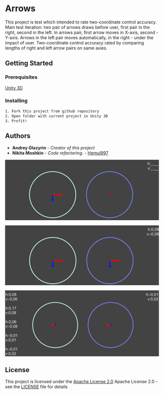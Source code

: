 # Arrows

This project is test which intended to rate two-coordinate control accuracy. Main test iteration: two pair of arrows draws before user, first pair in the right, second in the left.
In arrows pair, first arrow moves in X-axis, second - Y-axis. Arrows in the left pair moves automatically, in the right - under the impact of user. 
Two-coordinate control accuracy rated by comparing lengths of right and left arrow pairs on same axies.

## Getting Started

### Prerequisites

[Unity 3D](https://unity3d.com/ru/get-unity/download)
	
### Installing
	
	1. Fork this project from github repository
	2. Open folder with current project in Unity 3D
	3. Profit!

## Authors
- **Andrey Glazyrin** - *Creator of this project*
- **Nikita Moshkin** - *Code refactoring.* -
[Hemul997](https://github.com/Hemul997)
	
![start-test](/img/screenshots/start-test.JPG "Start test")
	
![end-test-iteration](/img/screenshots/iteration-end.jpg "Iteration end")

![test-end](/img/screenshots/test-end.JPG "Test end")

	
## License

This project is licensed under the [Apache License 2.0](LICENSE)
Apache License 2.0 - see the [LICENSE](LICENSE) file for details
